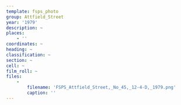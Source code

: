 ```yaml
---
template: fsps_photo
group: Attfield_Street
year: '1979'
description: ~
places:
    - ''
coordinates: ~
heading: ~
classification: ~
section: ~
cell: ~
film_roll: ~
files:
    -
        filename: 'FSPS_Attfield_Street,_No_45,_12-4-D,_1979.png'
        caption: ''
---
```

